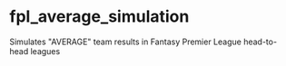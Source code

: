 # fpl_average_simulation
Simulates "AVERAGE" team results in Fantasy Premier League head-to-head leagues
